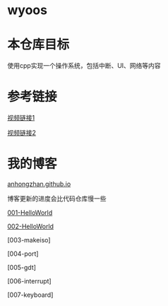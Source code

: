 # wyoos

# 本仓库目标

使用cpp实现一个操作系统，包括中断、UI、网络等内容

# 参考链接

[视频链接1](https://www.bilibili.com/video/BV1RX4y157CM?p=1&vd_source=71ff1308c23d0ef0791f945a3cc515e6)

[视频链接2](https://www.bilibili.com/video/BV1Ut411o7VG?p=2&share_medium=android&share_plat=android&share_source=COPY&share_tag=s_i&timestamp=1614198935&unique_k=Vu8Mmp&vd_source=71ff1308c23d0ef0791f945a3cc515e6)

# 我的博客

[anhongzhan.github.io](anhongzhan.github.io)

博客更新的进度会比代码仓库慢一些

[001-HelloWorld](https://anhongzhan.github.io/2022/09/19/wyoos001/)

[002-HelloWorld](https://anhongzhan.github.io/2022/09/20/wyoos002/)

[003-makeiso]

[004-port]

[005-gdt]

[006-interrupt]

[007-keyboard]

